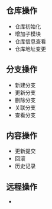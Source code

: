 

## 仓库操作

- 仓库初始化
- 增加子模块
- 仓库信息查看
- 仓库地址变更



## 分支操作

* 新建分支
* 更新分支
* 删除分支
* 关联分支
* 查看分支



## 内容操作

* 更新提交
* 回滚
* 历史记录



## 远程操作

* 





